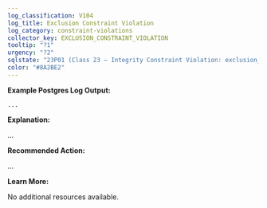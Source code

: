 ```yaml
---
log_classification: V104
log_title: Exclusion Constraint Violation
log_category: constraint-violations
collector_key: EXCLUSION_CONSTRAINT_VIOLATION
tooltip: "?1"
urgency: "?2"
sqlstate: "23P01 (Class 23 — Integrity Constraint Violation: exclusion_violation)"
color: "#8A2BE2"
---
```


**Example Postgres Log Output:**

```
...
```

**Explanation:**

...

**Recommended Action:**

...

**Learn More:**

No additional resources available.
